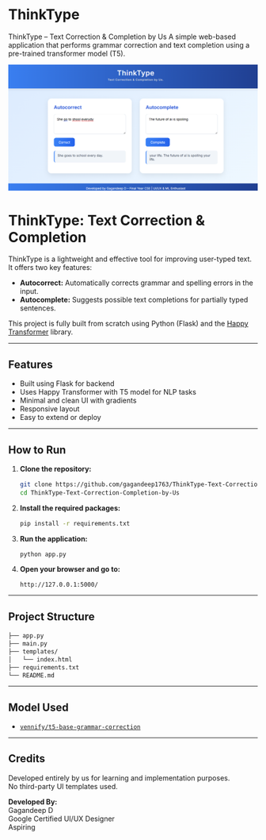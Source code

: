 # ThinkType
ThinkType – Text Correction & Completion by Us
A simple web-based application that performs grammar correction and text completion using a pre-trained transformer model (T5).

![ThinkType Screenshot](https://github.com/gagandeep1763/ThinkType-Text-Correction-Completion-by-Us/blob/main/image.png?raw=true)

# ThinkType: Text Correction & Completion

ThinkType is a lightweight and effective tool for improving user-typed text.  
It offers two key features:

- **Autocorrect:** Automatically corrects grammar and spelling errors in the input.
- **Autocomplete:** Suggests possible text completions for partially typed sentences.

This project is fully built from scratch using Python (Flask) and the [Happy Transformer](https://github.com/EricFillion/happy-transformer) library.

---

## Features

- Built using Flask for backend
- Uses Happy Transformer with T5 model for NLP tasks
- Minimal and clean UI with gradients
- Responsive layout
- Easy to extend or deploy

---

## How to Run

1. **Clone the repository:**
    ```bash
    git clone https://github.com/gagandeep1763/ThinkType-Text-Correction-Completion-by-Us
    cd ThinkType-Text-Correction-Completion-by-Us
    ```

2. **Install the required packages:**
    ```bash
    pip install -r requirements.txt
    ```

3. **Run the application:**
    ```bash
    python app.py
    ```

4. **Open your browser and go to:**
    ```
    http://127.0.0.1:5000/
    ```

---

## Project Structure

```
├── app.py
├── main.py
├── templates/
│   └── index.html
├── requirements.txt
└── README.md
```

---

## Model Used

- [`vennify/t5-base-grammar-correction`](https://huggingface.co/vennify/t5-base-grammar-correction)

---

## Credits

Developed entirely by us for learning and implementation purposes.  
No third-party UI templates used.

**Developed By:**  
Gagandeep D  
Google Certified UI/UX Designer  
Aspiring
